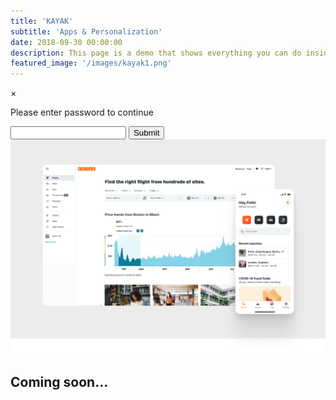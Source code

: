 ```yaml
---
title: 'KAYAK'
subtitle: 'Apps & Personalization'
date: 2018-09-30 00:00:00
description: This page is a demo that shows everything you can do inside portfolio and blog posts.
featured_image: '/images/kayak1.png'
---
```


<script>
var encryptedPassword = `{{ site.password.kayak-encrypted }}`;
canAccess = () => {
    var password = document.getElementById('password').value;
    if (!password) {
        alert('Please enter a valid password');
        return;
    }
    
    sha256(password).then(attempt => {
        if (attempt === encryptedPassword) {
            document.getElementById('modal-hide').classList.remove('display-none');
            closeModal();
        } else {
            alert('Invalid password');
        }
    });
};

redirect = () => {
    window.location.replace("/");
};

closeModal = () => {
    document.getElementById('modal').classList.add('display-none');
};

async function sha256(message) {
    // encode as UTF-8
    const msgBuffer = new TextEncoder().encode(message);                    

    // hash the message
    const hashBuffer = await crypto.subtle.digest('SHA-256', msgBuffer);

    // convert ArrayBuffer to Array
    const hashArray = Array.from(new Uint8Array(hashBuffer));

    // convert bytes to hex string
    const hashHex = hashArray.map(b => b.toString(16).padStart(2, '0')).join('');
    return hashHex;
};

</script>

<div id="modal" class="modal">
    <div class="modal-content">
        <span class="close" onclick="redirect()">&times;</span>
        <div class="modal-password">
            <p class="modal-password-p">Please enter password to continue</p>
            <input id='password' class="modal-password-input" type='password' />
            <button type="button" class="modal-password-button" onclick="canAccess()">
                Submit
            </button>
        </div>
    </div>
</div>

<div id="modal-hide" class="display-none">
    <img src="/images/kayak2.png"/>
    <h2>Coming soon...</h2>
</div>
